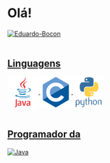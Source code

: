 <h1>Olá!</h1>

<div>
  <a href="https://github.com/Eduardo-Bocon">
  <img align="center" src="https://github-readme-streak-stats.herokuapp.com/?user=Eduardo-Bocon&theme=dark" alt="Eduardo-Bocon">
  
</div>

<br>
  
<div style="display: inline_block">
  <h2> Linguagens </h2>
  <img align="center" alt="Java" height="70" width="70" src="https://github.com/devicons/devicon/blob/master/icons/java/java-original-wordmark.svg">
  <img align="center" alt="C" height="70" width="70" src="https://github.com/devicons/devicon/blob/master/icons/c/c-original.svg">
  <img align="center" alt="Python" height="70" width="70" src="https://github.com/devicons/devicon/blob/master/icons/python/python-original-wordmark.svg">
 </div>
  
  <br>
  
 <div>
<h2> Programador da </h2>
  <a href="https://frc5800.com/"><img align="center" alt="Java" height="70" width="130" src="https://frc5800.com/wp-content/uploads/2018/12/Logo_Horizontal_Branco-2.png" alt="FRC5800" </a>
 </div>
